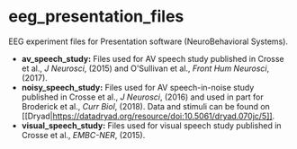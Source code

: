 # eeg_presentation_files
EEG experiment files for Presentation software (NeuroBehavioral Systems).
* **av_speech_study:** Files used for AV speech study published in Crosse et al., *J Neurosci*, (2015) and O'Sullivan et al., *Front Hum Neurosci*, (2017).
* **noisy_speech_study:** Files used for AV speech-in-noise study published in Crosse et al., *J Neurosci*, (2016) and used in part for Broderick et al., *Curr Biol*, (2018). Data and stimuli can be found on [[Dryad|https://datadryad.org/resource/doi:10.5061/dryad.070jc/5]].
* **visual_speech_study:** Files used for visual speech study published in Crosse et al., *EMBC-NER*, (2015).
